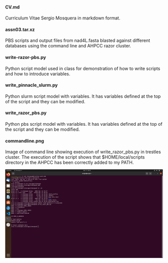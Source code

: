 #### CV.md 
Curriculum Vitae Sergio Mosquera in markdown format.

#### assn03.tar.xz
PBS scripts and output files from nad4L.fasta blasted against different databases using the command line and AHPCC razor cluster. 

#### write-razor-pbs.py  
Python script model used in class for demonstration of how to write scripts and how to introduce variables.  

#### write_pinnacle_slurm.py   
Python slurm script model with variables. It has variables defined at the top of the script and they can be modified.  

#### write_razor_pbs.py  
Python pbs script model with variables. It has variables defined at the top of the script and they can be modified.  

#### commandline.png  
Image of command line showing execution of write_razor_pbs.py in trestles cluster. The execution of the script shows that $HOME/local/scripts directory in the AHPCC has been correctly added to my PATH.

![Picture n1. Screenshot of scripts executed in /storage/slmosque directory from $HOME/local/scripts](commandline.png)


